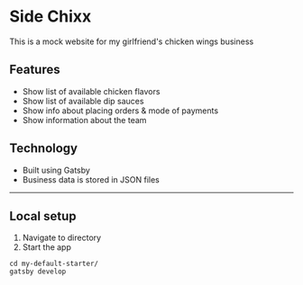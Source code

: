 # Side Chixx

This is a mock website for my girlfriend's chicken wings business

## Features

- Show list of available chicken flavors
- Show list of available dip sauces
- Show info about placing orders & mode of payments
- Show information about the team

## Technology

- Built using Gatsby
- Business data is stored in JSON files

---

## Local setup

1. Navigate to directory
2. Start the app

```
cd my-default-starter/
gatsby develop
```
